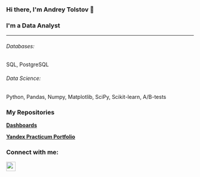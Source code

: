 ### Hi there, I'm Andrey Tolstov 👋

### I'm a Data Analyst
---

###### Databases: 
SQL, PostgreSQL

###### Data Science: 
Python, Pandas, Numpy, Matplotlib, SciPy, Scikit-learn, A/B-tests

<h3>My Repositories</h3>

<b>[Dashboards](https://github.com/AndrTolstov/Dashboards)</b>

<b>[Yandex Practicum Portfolio](https://github.com/AndrTolstov/Portfolio)</b>

### Connect with me:
<p><a href="https://t.me/Andr_Tolstov"><img src="https://mw.lojban.org/images/thumb/8/82/Telegram_logo.svg/1198px-Telegram_logo.svg.png?20160516070326" height=25></a>
